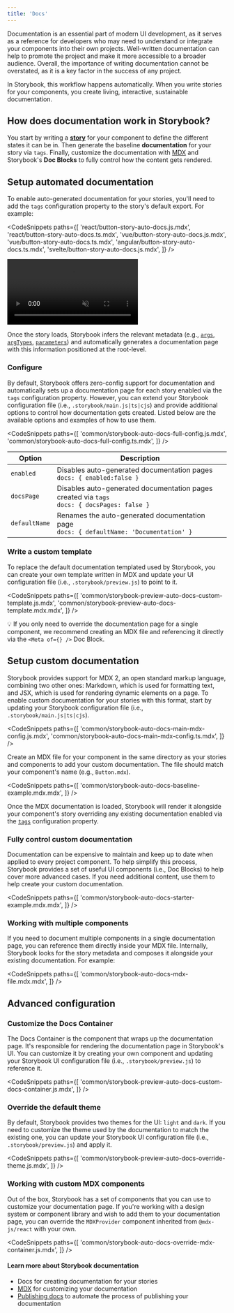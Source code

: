 ```yaml
---
title: 'Docs'
---
```


Documentation is an essential part of modern UI development, as it serves as a reference for developers who may need to understand or integrate your components into their own projects. Well-written documentation can help to promote the project and make it more accessible to a broader audience. Overall, the importance of writing documentation cannot be overstated, as it is a key factor in the success of any project.

In Storybook, this workflow happens automatically. When you write stories for your components, you create living, interactive, sustainable documentation.

## How does documentation work in Storybook?

You start by writing a [**story**](../writing-stories/introduction) for your component to define the different states it can be in. Then generate the baseline **documentation** for your story via `tags`. Finally, customize the documentation with [MDX](./mdx.md) and Storybook's **Doc Blocks** to fully control how the content gets rendered.

## Setup automated documentation

To enable auto-generated documentation for your stories, you'll need to add the `tags` configuration property to the story's default export. For example:

<!-- prettier-ignore-start -->

<CodeSnippets
  paths={[
    'react/button-story-auto-docs.js.mdx',
    'react/button-story-auto-docs.ts.mdx',
    'vue/button-story-auto-docs.js.mdx',
    'vue/button-story-auto-docs.ts.mdx',
    'angular/button-story-auto-docs.ts.mdx',
    'svelte/button-story-auto-docs.js.mdx',
  ]}
/>

<!-- prettier-ignore-end -->

<video autoPlay muted playsInline loop>
  <source
    src="storybook-button-auto-docs-optimized.mp4"
    type="video/mp4"
  />
</video>

Once the story loads, Storybook infers the relevant metadata (e.g., [`args`](../writing-stories/args.md), [`argTypes`](../api/argtypes.md), [`parameters`](../writing-stories/parameters.md)) and automatically generates a documentation page with this information positioned at the root-level.

### Configure

By default, Storybook offers zero-config support for documentation and automatically sets up a documentation page for each story enabled via the `tags` configuration property. However, you can extend your Storybook configuration file (i.e., `.storybook/main.js|ts|cjs`) and provide additional options to control how documentation gets created. Listed below are the available options and examples of how to use them.

<!-- prettier-ignore-start -->

<CodeSnippets
  paths={[
    'common/storybook-auto-docs-full-config.js.mdx',
    'common/storybook-auto-docs-full-config.ts.mdx',
  ]}
/>

<!-- prettier-ignore-end -->

| Option        | Description                                                                                       |
| ------------- | ------------------------------------------------------------------------------------------------- |
| `enabled`     | Disables auto-generated documentation pages<br/> `docs: { enabled:false }`                        |
| `docsPage`    | Disables auto-generated documentation pages created via `tags` <br/> `docs: { docsPages: false }` |
| `defaultName` | Renames the auto-generated documentation page<br/> `docs: { defaultName: 'Documentation' }`       |

### Write a custom template

To replace the default documentation templated used by Storybook, you can create your own template written in MDX and update your UI configuration file (i.e., `.storybook/preview.js`) to point to it.

<!-- prettier-ignore-start -->

<CodeSnippets
  paths={[
    'common/storybook-preview-auto-docs-custom-template.js.mdx',
    'common/storybook-preview-auto-docs-template.mdx.mdx',
  ]}
/>

<!-- prettier-ignore-end -->

<div class="aside">

💡 If you only need to override the documentation page for a single component, we recommend creating an MDX file and referencing it directly via the `<Meta of={} />` Doc Block.

</div>

## Setup custom documentation

Storybook provides support for MDX 2, an open standard markup language, combining two other ones: Markdown, which is used for formatting text, and JSX, which is used for rendering dynamic elements on a page. To enable custom documentation for your stories with this format, start by updating your Storybook configuration file (i.e., `.storybook/main.js|ts|cjs`).

<!-- prettier-ignore-start -->

<CodeSnippets
  paths={[
    'common/storybook-auto-docs-main-mdx-config.js.mdx',
    'common/storybook-auto-docs-main-mdx-config.ts.mdx',
  ]}
/>

<!-- prettier-ignore-end -->

Create an MDX file for your component in the same directory as your stories and components to add your custom documentation. The file should match your component's name (e.g., `Button.mdx`).

<!-- prettier-ignore-start -->

<CodeSnippets
  paths={[
    'common/storybook-auto-docs-baseline-example.mdx.mdx',
  ]}
/>

<!-- prettier-ignore-end -->

Once the MDX documentation is loaded, Storybook will render it alongside your component's story overriding any existing documentation enabled via the [`tags`](#setup-automated-docs) configuration property.

### Fully control custom documentation

Documentation can be expensive to maintain and keep up to date when applied to every project component. To help simplify this process, Storybook provides a set of useful UI components (i.e., Doc Blocks) to help cover more advanced cases. If you need additional content, use them to help create your custom documentation.

<!-- prettier-ignore-start -->

<CodeSnippets
  paths={[
    'common/storybook-auto-docs-starter-example.mdx.mdx',
  ]}
/>

<!-- prettier-ignore-end -->

### Working with multiple components

If you need to document multiple components in a single documentation page, you can reference them directly inside your MDX file. Internally, Storybook looks for the story metadata and composes it alongside your existing documentation. For example:

<!-- prettier-ignore-start -->

<CodeSnippets
  paths={[
    'common/storybook-auto-docs-mdx-file.mdx.mdx',
  ]}
/>

<!-- prettier-ignore-end -->

## Advanced configuration

### Customize the Docs Container

The Docs Container is the component that wraps up the documentation page. It's responsible for rendering the documentation page in Storybook's UI. You can customize it by creating your own component and updating your Storybook UI configuration file (i.e., `.storybook/preview.js`) to reference it.

<!-- prettier-ignore-start -->

<CodeSnippets
  paths={[
    'common/storybook-preview-auto-docs-custom-docs-container.js.mdx',
  ]}
/>

<!-- prettier-ignore-end -->

### Override the default theme

By default, Storybook provides two themes for the UI: `light` and `dark`. If you need to customize the theme used by the documentation to match the existing one, you can update your Storybook UI configuration file (i.e., `.storybook/preview.js`) and apply it.

<!-- prettier-ignore-start -->

<CodeSnippets
  paths={[
    'common/storybook-preview-auto-docs-override-theme.js.mdx',
  ]}
/>

<!-- prettier-ignore-end -->

### Working with custom MDX components

Out of the box, Storybook has a set of components that you can use to customize your documentation page. If you're working with a design system or component library and wish to add them to your documentation page, you can override the `MDXProvider` component inherited from `@mdx-js/react` with your own.

<!-- prettier-ignore-start -->

<CodeSnippets
  paths={[
    'common/storybook-auto-docs-override-mdx-container.js.mdx',
  ]}
/>

<!-- prettier-ignore-end -->

#### Learn more about Storybook documentation

- Docs for creating documentation for your stories
- [MDX](./mdx.md) for customizing your documentation
- [Publishing docs](./build-documentation.md) to automate the process of publishing your documentation
